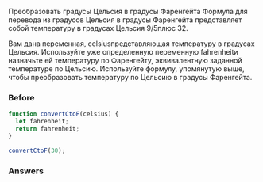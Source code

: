 Преобразовать градусы Цельсия в градусы Фаренгейта
Формула для перевода из градусов Цельсия в градусы Фаренгейта представляет собой температуру в градусах Цельсия 9/5плюс 32.

Вам дана переменная, celsiusпредставляющая температуру в градусах Цельсия. Используйте уже определенную переменную fahrenheitи назначьте ей температуру по Фаренгейту, эквивалентную заданной температуре по Цельсию. Используйте формулу, упомянутую выше, чтобы преобразовать температуру по Цельсию в градусы Фаренгейта.

### Before
```javascript
function convertCtoF(celsius) {
  let fahrenheit;
  return fahrenheit;
}

convertCtoF(30);
```
### Answers
```javascript

```
